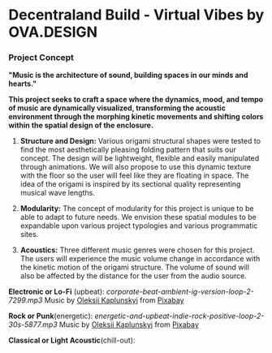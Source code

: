 # Decentraland Build - Virtual Vibes by OVA.DESIGN

### Project Concept

**"Music is the architecture of sound, building spaces in our minds and hearts."**

**This project seeks to craft a space where the dynamics, mood, and tempo of music are dynamically visualized, transforming the acoustic environment through the morphing kinetic movements and shifting colors within the spatial design of the enclosure.**

1. **Structure and Design:** Various origami structural shapes were tested to find the most aesthetically pleasing folding pattern that suits our concept. The design will be lightweight, flexible and easily manipulated through animations. We will also propose to use this dynamic texture with the floor so the user will feel like they are floating in space. The idea of the origami is inspired by its sectional quality representing musical wave lengths.

2. **Modularity:** The concept of modularity for this project is unique to be able to adapt to future needs. We envision these spatial modules to be expandable upon various project typologies and various programmatic sites.

3. **Acoustics:** Three different music genres were chosen for this project. The users will experience the music volume change in accordance with the kinetic motion of the origami structure. The volume of sound will also be affected by the distance for the user from the audio source.

**Electronic or Lo-Fi** (upbeat):
_corporate-beat-ambient-ig-version-loop-2-7299.mp3_
Music by [Oleksii Kaplunskyi](https://pixabay.com/users/lesfm-22579021/?utm_source=link-attribution&utm_medium=referral&utm_campaign=music&utm_content=7299) from [Pixabay](https://pixabay.com/music//?utm_source=link-attribution&utm_medium=referral&utm_campaign=music&utm_content=7299)

**Rock or Punk**(energetic):
_energetic-and-upbeat-indie-rock-positive-loop-2-30s-5877.mp3_
Music by [Oleksii Kaplunskyi](https://pixabay.com/users/lesfm-22579021/?utm_source=link-attribution&utm_medium=referral&utm_campaign=music&utm_content=5877) from [Pixabay](https://pixabay.com/music//?utm_source=link-attribution&utm_medium=referral&utm_campaign=music&utm_content=5877)

**Classical or Light Acoustic**(chill-out):
